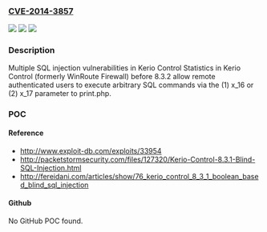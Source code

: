 ### [CVE-2014-3857](https://cve.mitre.org/cgi-bin/cvename.cgi?name=CVE-2014-3857)
![](https://img.shields.io/static/v1?label=Product&message=n%2Fa&color=blue)
![](https://img.shields.io/static/v1?label=Version&message=n%2Fa&color=blue)
![](https://img.shields.io/static/v1?label=Vulnerability&message=n%2Fa&color=brighgreen)

### Description

Multiple SQL injection vulnerabilities in Kerio Control Statistics in Kerio Control (formerly WinRoute Firewall) before 8.3.2 allow remote authenticated users to execute arbitrary SQL commands via the (1) x_16 or (2) x_17 parameter to print.php.

### POC

#### Reference
- http://www.exploit-db.com/exploits/33954
- http://packetstormsecurity.com/files/127320/Kerio-Control-8.3.1-Blind-SQL-Injection.html
- http://fereidani.com/articles/show/76_kerio_control_8_3_1_boolean_based_blind_sql_injection

#### Github
No GitHub POC found.


